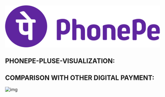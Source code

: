 ![Banner Image](/phone.svg)
## PHONEPE-PLUSE-VISUALIZATION:





## COMPARISON WITH OTHER DIGITAL PAYMENT:

![img](https://www.compareremit.com/ckfinder34/userfiles/images/104-CR-Infographics-Guide-to-WhatsApp-Payments-1.jpg)
